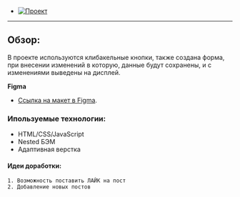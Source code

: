 * [![Проект](
https://img.shields.io/badge/%D0%9F%D1%80%D0%BE%D0%B5%D0%BA%D1%82-%D0%9C%D0%B5%D1%81%D1%82%D0%BE-orange)](https://sofa-ivahnenko.github.io/mesto/)

***


## Обзор:
В проекте используются клибакельные кнопки, также создана форма, при внесении изменений в которую, данные будут сохранены, и с изменениями выведены на дисплей.

**Figma**

* [Ссылка на макет в Figma](https://www.figma.com/file/2cn9N9jSkmxD84oJik7xL7/JavaScript.-Sprint-4?node-id=0%3A1).

 ### Ипользуемые технологии:
 * HTML/CSS/JavaScript
 * Nested БЭМ
 * Адаптивная верстка

 #### Идеи доработки: 
 ```
 1. Возможность поставить ЛАЙК на пост
 2. Добавление новых постов
 ```
